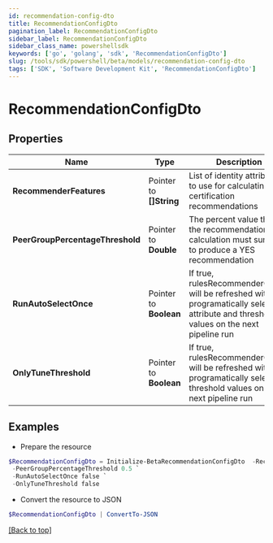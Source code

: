 ```yaml
---
id: recommendation-config-dto
title: RecommendationConfigDto
pagination_label: RecommendationConfigDto
sidebar_label: RecommendationConfigDto
sidebar_class_name: powershellsdk
keywords: ['go', 'golang', 'sdk', 'RecommendationConfigDto'] 
slug: /tools/sdk/powershell/beta/models/recommendation-config-dto
tags: ['SDK', 'Software Development Kit', 'RecommendationConfigDto']
---
```



# RecommendationConfigDto

## Properties

Name | Type | Description | Notes
------------ | ------------- | ------------- | -------------
**RecommenderFeatures** |  Pointer to **[]String** | List of identity attributes to use for calculating certification recommendations | [optional] 
**PeerGroupPercentageThreshold** |  Pointer to **Double** | The percent value that the recommendation calculation must surpass to produce a YES recommendation | [optional] 
**RunAutoSelectOnce** |  Pointer to **Boolean** | If true, rulesRecommenderConfig will be refreshed with new programatically selected attribute and threshold values on the next pipeline run | [optional] [default to $false]
**OnlyTuneThreshold** |  Pointer to **Boolean** | If true, rulesRecommenderConfig will be refreshed with new programatically selected threshold values on the next pipeline run | [optional] [default to $false]

## Examples

- Prepare the resource
```powershell
$RecommendationConfigDto = Initialize-BetaRecommendationConfigDto  -RecommenderFeatures [jobTitle, location, peer_group, department, active] `
 -PeerGroupPercentageThreshold 0.5 `
 -RunAutoSelectOnce false `
 -OnlyTuneThreshold false
```

- Convert the resource to JSON
```powershell
$RecommendationConfigDto | ConvertTo-JSON
```


[[Back to top]](#) 

